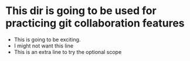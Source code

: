 # This dir is going to be used for practicing git collaboration features

- This is going to be exciting. 
- I might not want this line
- This is an extra line to try the optional scope
